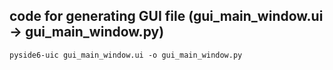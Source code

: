## code for generating GUI file (gui_main_window.ui -> gui_main_window.py)
`pyside6-uic gui_main_window.ui -o gui_main_window.py`

